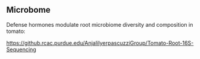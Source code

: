 


## Microbome

Defense hormones modulate root microbiome diversity and composition in tomato: 

https://github.rcac.purdue.edu/AnjaliIyerpascuzziGroup/Tomato-Root-16S-Sequencing
